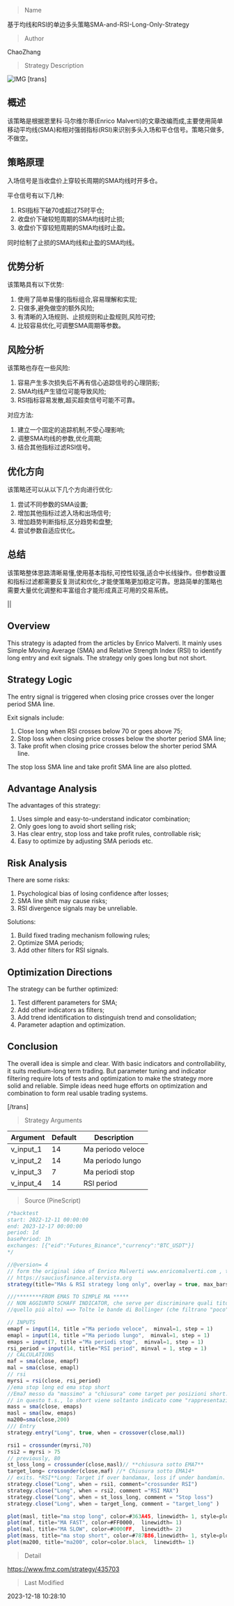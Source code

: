 
> Name

基于均线和RSI的单边多头策略SMA-and-RSI-Long-Only-Strategy

> Author

ChaoZhang

> Strategy Description

![IMG](https://www.fmz.com/upload/asset/5713ebba3ed36d9d1c.png)
[trans]

## 概述

该策略是根据恩里科·马尔维尔蒂(Enrico Malverti)的文章改编而成,主要使用简单移动平均线(SMA)和相对强弱指标(RSI)来识别多头入场和平仓信号。策略只做多,不做空。

## 策略原理  

入场信号是当收盘价上穿较长周期的SMA均线时开多仓。 

平仓信号有以下几种:
1. RSI指标下破70或超过75时平仓;
2. 收盘价下破较短周期的SMA均线时止损;
3. 收盘价下穿较短周期的SMA均线时止盈。

同时绘制了止损的SMA均线和止盈的SMA均线。

## 优势分析

该策略具有以下优势:

1. 使用了简单易懂的指标组合,容易理解和实现;
2. 只做多,避免做空的额外风险; 
3. 有清晰的入场规则、止损规则和止盈规则,风险可控;
4. 比较容易优化,可调整SMA周期等参数。

## 风险分析  

该策略也存在一些风险:

1. 容易产生多次损失后不再有信心追踪信号的心理阴影;
2. SMA均线产生错位可能导致风险;
3. RSI指标容易发散,超买超卖信号可能不可靠。

对应方法:
1. 建立一个固定的追踪机制,不受心理影响;  
2. 调整SMA均线的参数,优化周期;
3. 结合其他指标过滤RSI信号。

## 优化方向  

该策略还可以从以下几个方向进行优化:

1. 尝试不同参数的SMA设置;
2. 增加其他指标过滤入场和出场信号; 
3. 增加趋势判断指标,区分趋势和盘整;
4. 尝试参数自适应优化。

## 总结  

该策略整体思路清晰易懂,使用基本指标,可控性较强,适合中长线操作。但参数设置和指标过滤都需要反复测试和优化,才能使策略更加稳定可靠。思路简单的策略也需要大量优化调整和丰富组合才能形成真正可用的交易系统。

||

## Overview  

This strategy is adapted from the articles by Enrico Malverti. It mainly uses Simple Moving Average (SMA) and Relative Strength Index (RSI) to identify long entry and exit signals. The strategy only goes long but not short.  

## Strategy Logic   

The entry signal is triggered when closing price crosses over the longer period SMA line.  

Exit signals include:
1. Close long when RSI crosses below 70 or goes above 75;  
2. Stop loss when closing price crosses below the shorter period SMA line;
3. Take profit when closing price crosses below the shorter period SMA line.  

The stop loss SMA line and take profit SMA line are also plotted.

## Advantage Analysis   

The advantages of this strategy:

1. Uses simple and easy-to-understand indicator combination;  
2. Only goes long to avoid short selling risk;
3. Has clear entry, stop loss and take profit rules, controllable risk;  
4. Easy to optimize by adjusting SMA periods etc.

## Risk Analysis   

There are some risks:  

1. Psychological bias of losing confidence after losses;
2. SMA line shift may cause risks;
3. RSI divergence signals may be unreliable.

Solutions:
1. Build fixed trading mechanism following rules;
2. Optimize SMA periods;  
3. Add other filters for RSI signals.

## Optimization Directions  

The strategy can be further optimized:  

1. Test different parameters for SMA;
2. Add other indicators as filters;
3. Add trend identification to distinguish trend and consolidation;  
4. Parameter adaption and optimization.

## Conclusion   

The overall idea is simple and clear. With basic indicators and controllability, it suits medium-long term trading. But parameter tuning and indicator filtering require lots of tests and optimization to make the strategy more solid and reliable. Simple ideas need huge efforts on optimization and combination to form real usable trading systems.

[/trans]

> Strategy Arguments



|Argument|Default|Description|
|----|----|----|
|v_input_1|14|Ma periodo veloce|
|v_input_2|14|Ma periodo lungo|
|v_input_3|7|Ma periodi stop|
|v_input_4|14|RSI period|


> Source (PineScript)

``` javascript
/*backtest
start: 2022-12-11 00:00:00
end: 2023-12-17 00:00:00
period: 1d
basePeriod: 1h
exchanges: [{"eid":"Futures_Binance","currency":"BTC_USDT"}]
*/

//@version= 4
// form the original idea of Enrico Malverti www.enricomalverti.com , trading system 2015  
// https://sauciusfinance.altervista.org
strategy(title="MAs & RSI strategy long only", overlay = true, max_bars_back=500)

///********FROM EMAS TO SIMPLE MA *****
// NON AGGIUNTO SCHAFF INDICATOR, che serve per discriminare quali titoli scegliere dallo screener (segnale già aperto o il primo o, a parità,
//quello più alto) ==> Tolte le bande di Bollinger (che filtrano "poco")

// INPUTS 
emapf = input(14, title ="Ma periodo veloce",  minval=1, step = 1)
emapl = input(14, title ="Ma periodo lungo",  minval=1, step = 1)
emaps = input(7, title ="Ma periodi stop",  minval=1, step = 1)
rsi_period = input(14, title="RSI period", minval = 1, step = 1) 
// CALCULATIONS
maf = sma(close, emapf)
mal = sma(close, emapl)
// rsi
myrsi = rsi(close, rsi_period)
//ema stop long ed ema stop short
//Ema7 messo da "massimo" a "chiusura" come target per posizioni short. Il limite è, in questo caso, sempre ema20 (più restringente - asimmetria)
// in questo t.s., lo short viene soltanto indicato come "rappresentazione grafica", non agito
mass = sma(close, emaps)
masl = sma(low, emaps)
ma200=sma(close,200)
/// Entry
strategy.entry("Long", true, when = crossover(close,mal))

rsi1 = crossunder(myrsi,70)
rsi2 = myrsi > 75
// previously, 80
st_loss_long = crossunder(close,masl)// **chiusura sotto EMA7**
target_long= crossunder(close,maf) //* Chiusura sotto EMA14*
// exits. *RSI**Long: Target if over bandamax, loss if under bandamin. Viceversa, for short
strategy.close("Long", when = rsi1, comment="crossunder RSI")
strategy.close("Long", when = rsi2, comment ="RSI MAX")
strategy.close("Long", when = st_loss_long, comment = "Stop loss")
strategy.close("Long", when = target_long, comment = "target_long" )

plot(masl, title="ma stop long", color=#363A45, linewidth= 1, style=plot.style_cross)
plot(maf, title="MA FAST", color=#FF0000,  linewidth= 1)
plot(mal, title="MA SLOW", color=#0000FF,  linewidth= 2)
plot(mass, title="ma stop short", color=#787B86,linewidth= 1, style=plot.style_cross)
plot(ma200, title="ma200", color=color.black,  linewidth= 1)
```

> Detail

https://www.fmz.com/strategy/435703

> Last Modified

2023-12-18 10:28:10
